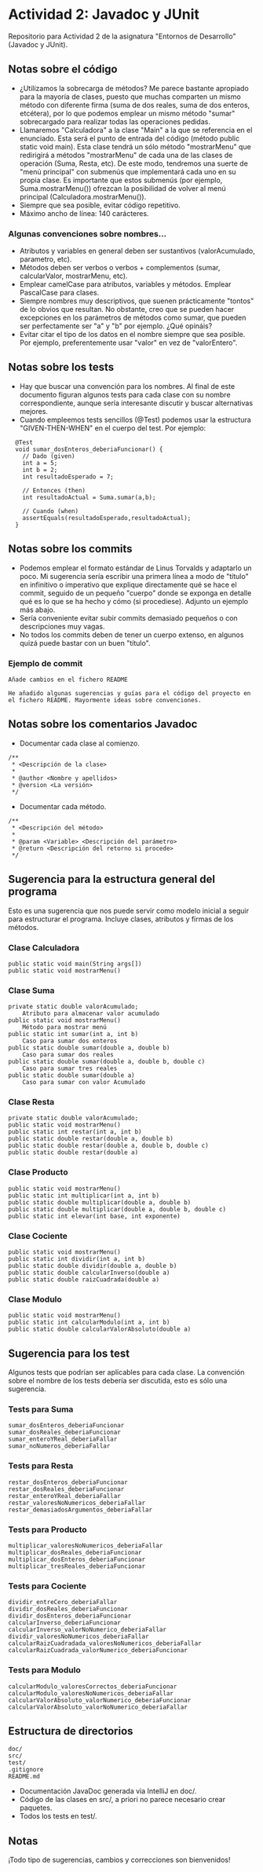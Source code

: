# Actividad 2: Javadoc y JUnit
Repositorio para Actividad 2 de la asignatura "Entornos de Desarrollo" (Javadoc y JUnit).

## Notas sobre el código
* ¿Utilizamos la sobrecarga de métodos? Me parece bastante apropiado para la mayoría de clases, puesto que muchas comparten un mismo método con diferente firma (suma de dos reales, suma de dos enteros, etcétera), por lo que podemos emplear un mismo método "sumar" sobrecargado para realizar todas las operaciones pedidas.
* Llamaremos "Calculadora" a la clase "Main" a la que se referencia en el enunciado. Esta será el punto de entrada del código (método public static void main). Esta clase tendrá un sólo método "mostrarMenu" que redirigirá a métodos "mostrarMenu" de cada una de las clases de operación (Suma, Resta, etc). De este modo, tendremos una suerte de "menú principal" con submenús que implementará cada uno en su propia clase. Es importante que estos submenús (por ejemplo, Suma.mostrarMenu()) ofrezcan la posibilidad de volver al menú principal (Calculadora.mostrarMenu()).
* Siempre que sea posible, evitar código repetitivo.
* Máximo ancho de línea: 140 carácteres.
### Algunas convenciones sobre nombres...
* Atributos y variables en general deben ser sustantivos (valorAcumulado, parametro, etc).
* Métodos deben ser verbos o verbos + complementos (sumar, calcularValor, mostrarMenu, etc).
* Emplear camelCase para atributos, variables y métodos. Emplear PascalCase para clases.
* Siempre nombres muy descriptivos, que suenen prácticamente "tontos" de lo obvios que resultan. No obstante, creo que se pueden hacer excepciones en los parámetros de métodos como sumar, que pueden ser perfectamente ser "a" y "b" por ejemplo. ¿Qué opináis?
* Evitar citar el tipo de los datos en el nombre siempre que sea posible. Por ejemplo, preferentemente usar "valor" en vez de "valorEntero".

## Notas sobre los tests
* Hay que buscar una convención para los nombres. Al final de este documento figuran algunos tests para cada clase con su nombre correspondiente, aunque sería interesante discutir y buscar alternativas mejores.
* Cuando empleemos tests sencillos (@Test) podemos usar la estructura "GIVEN-THEN-WHEN" en el cuerpo del test. Por ejemplo:
```
  @Test
  void sumar_dosEnteros_deberiaFuncionar() {
    // Dado (given)
    int a = 5;
    int b = 2;
    int resultadoEsperado = 7;
    
    // Entonces (then)
    int resultadoActual = Suma.sumar(a,b);
    
    // Cuando (when)
    assertEquals(resultadoEsperado,resultadoActual);
  }
```

## Notas sobre los commits
* Podemos emplear el formato estándar de Linus Torvalds y adaptarlo un poco. Mi sugerencia sería escribir una primera línea a modo de "título" en infinitivo o imperativo que explique directamente qué se hace el commit, seguido de un pequeño "cuerpo" donde se exponga en detalle qué es lo que se ha hecho y cómo (si procediese). Adjunto un ejemplo más abajo.
* Sería conveniente evitar subir commits demasiado pequeños o con descripciones muy vagas.
* No todos los commits deben de tener un cuerpo extenso, en algunos quizá puede bastar con un buen "título".
### Ejemplo de commit
```
Añade cambios en el fichero README

He añadido algunas sugerencias y guías para el código del proyecto en el fichero README. Mayormente ideas sobre convenciones.
```

## Notas sobre los comentarios Javadoc
* Documentar cada clase al comienzo.
```
/**
 * <Descripción de la clase>
 *
 * @author <Nombre y apellidos>
 * @version <La versión>
 */
```
* Documentar cada método.
```
/**
 * <Descripción del método>
 *
 * @param <Variable> <Descripción del parámetro>
 * @return <Descripción del retorno si procede>
 */
```

## Sugerencia para la estructura general del programa
Esto es una sugerencia que nos puede servir como modelo inicial a seguir para estructurar el programa. Incluye clases, atributos y firmas de los métodos.
### Clase Calculadora
```
public static void main(String args[])
public static void mostrarMenu()
```
### Clase Suma
```
private static double valorAcumulado;
    Atributo para almacenar valor acumulado
public static void mostrarMenu()
    Método para mostrar menú
public static int sumar(int a, int b)
    Caso para sumar dos enteros
public static double sumar(double a, double b)
    Caso para sumar dos reales
public static double sumar(double a, double b, double c)
    Caso para sumar tres reales
public static double sumar(double a)
    Caso para sumar con valor Acumulado
```
### Clase Resta
```
private static double valorAcumulado;
public static void mostrarMenu()
public static int restar(int a, int b)
public static double restar(double a, double b)
public static double restar(double a, double b, double c)
public static double restar(double a)
```
### Clase Producto
```
public static void mostrarMenu()
public static int multiplicar(int a, int b)
public static double multiplicar(double a, double b)
public static double multiplicar(double a, double b, double c)
public static int elevar(int base, int exponente)
```
### Clase Cociente
```
public static void mostrarMenu()
public static int dividir(int a, int b)
public static double dividir(double a, double b)
public static double calcularInverso(double a)
public static double raizCuadrada(double a)
```
### Clase Modulo
```
public static void mostrarMenu()
public static int calcularModulo(int a, int b)
public static double calcularValorAbsoluto(double a)
```

## Sugerencia para los test
Algunos tests que podrían ser aplicables para cada clase. La convención sobre el nombre de los tests debería ser discutida, esto es sólo una sugerencia.
### Tests para Suma
```
sumar_dosEnteros_deberiaFuncionar
sumar_dosReales_deberiaFuncionar
sumar_enteroYReal_deberiaFallar
sumar_noNumeros_deberiaFallar
```
### Tests para Resta
```
restar_dosEnteros_deberiaFuncionar
restar_dosReales_deberiaFuncionar
restar_enteroYReal_deberiaFallar
restar_valoresNoNumericos_deberiaFallar
restar_demasiadosArgumentos_deberiaFallar
```
### Tests para Producto
```
multiplicar_valoresNoNumericos_deberiaFallar
multiplicar_dosReales_deberiaFuncionar
multiplicar_dosEnteros_deberiaFuncionar
multiplicar_tresReales_deberiaFuncionar
```
### Tests para Cociente
```
dividir_entreCero_deberiaFallar
dividir_dosReales_deberiaFuncionar
dividir_dosEnteros_deberiaFuncionar
calcularInverso_deberiaFuncionar
calcularInverso_valorNoNumerico_deberiaFallar
dividir_valoresNoNumericos_deberiaFallar
calcularRaizCuadradada_valoresNoNumericos_deberiaFallar
calcularRaizCuadrada_valorNumerico_deberiaFuncionar
```
### Tests para Modulo
```
calcularModulo_valoresCorrectos_deberiaFuncionar
calcularModulo_valoresNoNumericos_deberiaFallar
calcularValorAbsoluto_valorNumerico_deberiaFuncionar
calcularValorAbsoluto_valorNoNumerico_deberiaFallar
```

## Estructura de directorios
```
doc/
src/
test/
.gitignore
README.md
```
* Documentación JavaDoc generada via IntelliJ en doc/.
* Código de las clases en src/, a priori no parece necesario crear paquetes.
* Todos los tests en test/.

## Notas
¡Todo tipo de sugerencias, cambios y correcciones son bienvenidos!